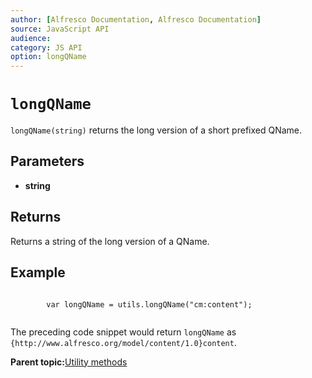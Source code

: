 ```yaml
---
author: [Alfresco Documentation, Alfresco Documentation]
source: JavaScript API
audience: 
category: JS API
option: longQName
---
```


# `longQName`

`longQName(string)` returns the long version of a short prefixed QName.

## Parameters

-   **string**

## Returns

Returns a string of the long version of a QName.

## Example

```

        var longQName = utils.longQName("cm:content");
      
```

The preceding code snippet would return `longQName` as `{http://www.alfresco.org/model/content/1.0}content`.

**Parent topic:**[Utility methods](../references/API-JS-Utility.md)

